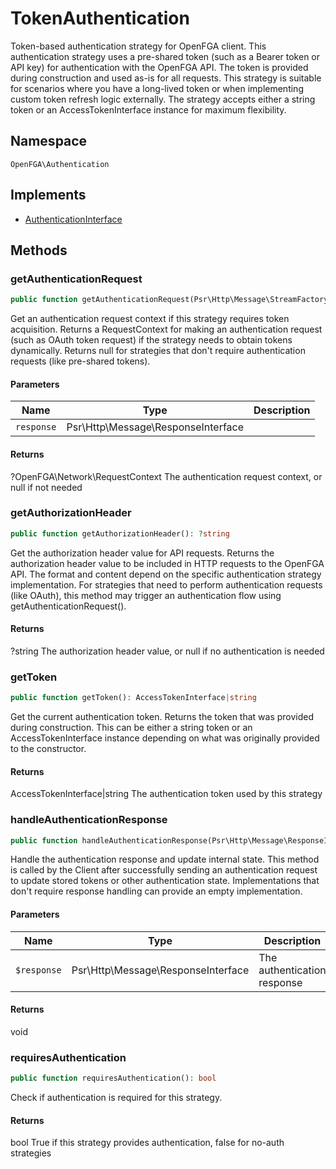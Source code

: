 # TokenAuthentication

Token-based authentication strategy for OpenFGA client. This authentication strategy uses a pre-shared token (such as a Bearer token or API key) for authentication with the OpenFGA API. The token is provided during construction and used as-is for all requests. This strategy is suitable for scenarios where you have a long-lived token or when implementing custom token refresh logic externally. The strategy accepts either a string token or an AccessTokenInterface instance for maximum flexibility.

## Namespace
`OpenFGA\Authentication`

## Implements
* [AuthenticationInterface](AuthenticationInterface.md)



## Methods
### getAuthenticationRequest


```php
public function getAuthenticationRequest(Psr\Http\Message\StreamFactoryInterface $streamFactory): ?OpenFGA\Network\RequestContext
```

Get an authentication request context if this strategy requires token acquisition. Returns a RequestContext for making an authentication request (such as OAuth token request) if the strategy needs to obtain tokens dynamically. Returns null for strategies that don&#039;t require authentication requests (like pre-shared tokens).

#### Parameters
| Name | Type | Description |
|------|------|-------------|
| `response` | Psr\Http\Message\ResponseInterface |  |

#### Returns
?OpenFGA\Network\RequestContext
 The authentication request context, or null if not needed

### getAuthorizationHeader


```php
public function getAuthorizationHeader(): ?string
```

Get the authorization header value for API requests. Returns the authorization header value to be included in HTTP requests to the OpenFGA API. The format and content depend on the specific authentication strategy implementation. For strategies that need to perform authentication requests (like OAuth), this method may trigger an authentication flow using getAuthenticationRequest().


#### Returns
?string
 The authorization header value, or null if no authentication is needed

### getToken


```php
public function getToken(): AccessTokenInterface|string
```

Get the current authentication token. Returns the token that was provided during construction. This can be either a string token or an AccessTokenInterface instance depending on what was originally provided to the constructor.


#### Returns
AccessTokenInterface&#124;string
 The authentication token used by this strategy

### handleAuthenticationResponse


```php
public function handleAuthenticationResponse(Psr\Http\Message\ResponseInterface $response): void
```

Handle the authentication response and update internal state. This method is called by the Client after successfully sending an authentication request to update stored tokens or other authentication state. Implementations that don&#039;t require response handling can provide an empty implementation.

#### Parameters
| Name | Type | Description |
|------|------|-------------|
| `$response` | Psr\Http\Message\ResponseInterface | The authentication response |

#### Returns
void

### requiresAuthentication


```php
public function requiresAuthentication(): bool
```

Check if authentication is required for this strategy.


#### Returns
bool
 True if this strategy provides authentication, false for no-auth strategies

